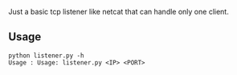 Just a basic tcp listener like netcat that can handle only one client.

## Usage
```
python listener.py -h
Usage : Usage: listener.py <IP> <PORT>
```
